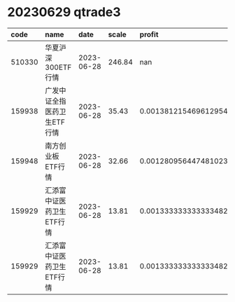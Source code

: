 
# 20230629 qtrade3
 | code | name | date | scale | profit | pattern | success_rate | success_cnt | fund_cnt | 
 | :----- | :----- | :----- | :----- | :----- | :----- | :----- | :----- | :----- | 
 | 510330 | 华夏沪深300ETF行情 | 2023-06-28 | 246.84 | nan | 1100001*** | 0.875 | 21 | 24 | 
 | 159938 | 广发中证全指医药卫生ETF行情 | 2023-06-28 | 35.43 | 0.0013812154696129543 | 0100001*** | 0.8571428571428571 | 12 | 14 | 
 | 159948 | 南方创业板ETF行情 | 2023-06-28 | 32.66 | 0.0012809564474810238 | 01001011** | 0.8333333333333334 | 10 | 12 | 
 | 159929 | 汇添富中证医药卫生ETF行情 | 2023-06-28 | 13.81 | 0.0013333333333334825 | 0100001*** | 0.875 | 14 | 16 | 
 | 159929 | 汇添富中证医药卫生ETF行情 | 2023-06-28 | 13.81 | 0.0013333333333334825 | 01000011** | 0.8333333333333334 | 10 | 12 | 
